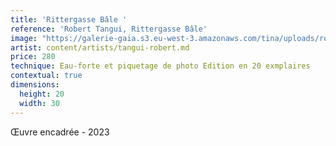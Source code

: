 ```yaml
---
title: 'Rittergasse Bâle '
reference: 'Robert Tangui, Rittergasse Bâle'
image: "https://galerie-gaia.s3.eu-west-3.amazonaws.com/tina/uploads/robert-tangui/ galerie-gaia-robert-tangui-Rittergasse BaÌ\x82le.jpg"
artist: content/artists/tangui-robert.md
price: 280
technique: Eau-forte et piquetage de photo Edition en 20 exmplaires
contextual: true
dimensions:
  height: 20
  width: 30
---
```


Œuvre encadrée - 2023
